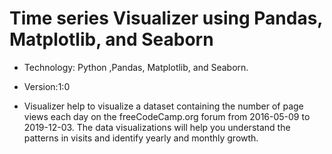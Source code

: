 # Time series Visualizer using Pandas, Matplotlib, and Seaborn #

*  Technology: Python ,Pandas, Matplotlib, and Seaborn.
* Version:1:0

* Visualizer help to visualize a dataset containing the number of page views each day on the freeCodeCamp.org forum from 2016-05-09 to 2019-12-03. The data visualizations will help you understand the patterns in visits and identify yearly and monthly growth.

   

